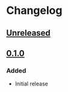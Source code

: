# Changelog

## [Unreleased][]

[Unreleased]: https://github.com/chaostoolkit/chaostoolkit-honeycomb/compare/0.1.0...HEAD

## [0.1.0][]

[0.1.0]: https://github.com/chaostoolkit/chaostoolkit-honeycomb/tree/0.1.0

### Added

-   Initial release
